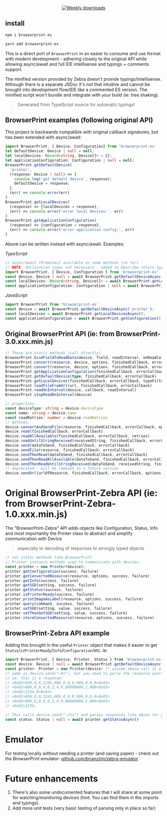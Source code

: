<div align="center">
 <a href="https://www.npmjs.com/package/browserprint-es">
  <img alt="Weekly downloads" src="https://badgen.net/npm/dw/browserprint-es?color=blue" />
 </a>
</div>

## install
```bash
npm i browserprint-es
```
```bash
yarn add browserprint-es
```

This is a direct port of `BrowserPrint` in an easier to consume and use format with modern development - adhering closely to the original API while allowing async/await and full IDE intellisense and typings + comments support.

The minified version provided by Zebra doesn't provide typings/intellisense. Although there is a separate JSDoc it's not that intuitive and cannot be brought into development flow/IDE like a commented ES version. The minified script won't bundle and integrate with your build (ie: tree shaking).

> Generated from TypeScript source for automatic typings!

## BrowserPrint examples (following original API)
This project is backwards compatible with original callback signatures, but has been extended with async/await:
```typescript
import BrowserPrint, { Device, Configuration} from 'browserprint-es'
let defaultDevice: Device | null = null;
let localDevices: Record<string, Device[]> = {};
let applicationConfiguration: Configuration | null = null;
BrowserPrint.getDefaultDevice(
  'printer',
  (response: Device | null) => {
    console.log('got default device', response);
    defaultDevice = response;
  },
  (err) => console.error(err)
)
BrowserPrint.getLocalDevices(
  (response) => {localDevices = response},
  (err) => console.error('error local devices:', err)
)
BrowserPrint.getApplicationConfiguration(
  (response) => {configuration = response},
  (err) => console.error('error application config:', err)
)
```

Above can be written instead with async/await.  Examples:

*TypeScript*
```typescript
// async/await (Promises) available on some methods (so far)
// NOTE: declaration types not necessary - added to describe return types
import BrowserPrint, { Device, Configuration } from 'browserprint-es'
const device: Device | null = await BrowserPrint.getDefaultDeviceAsync('printer');
const localDevices: Record<string, Device[]> = await BrowserPrint.getLocalDevicesAsync();
const applicationConfiguration: Configuration | null = await BrowserPrint.getConfiguration();
```
*JavaScript*
```typescript
import BrowserPrint from 'browserprint-es'
const device = await BrowserPrint.getDefaultDeviceAsync('printer');
const localDevices = await BrowserPrint.getLocalDevicesAsync();
const applicationConfiguration = await BrowserPrint.getConfiguration();
```

## Original BrowserPrint API (ie: from BrowserPrint-3.0.xxx.min.js)
```typescript
// These are static methods (call directly)
BrowserPrint.bindFieldToReadData(device, field, readInterval, onReadCallback)
BrowserPrint.convert(resource, device, options, finishedCallback, errorCallback)
BrowserPrint.convert(resource, device, options, finishedCallback, errorCallback)
BrowserPrint.getApplicationConfiguration(finishedCallback, errorCallback)
BrowserPrint.getDefaultDevice(type, finishedCallback, errorCallback)
BrowserPrint.getLocalDevices(finishedCallback, errorCallback, typeFilter)
BrowserPrint.loadFileFromUrl(url, finishedCallback, errorCallback)
BrowserPrint.readOnInterval(device, callback, readInterval)
BrowserPrint.stopReadOnInterval(device)

// properties:
const deviceType: string = device.deviceType
const name: string = device.name
const readRetries: number = device.readRetries
// methods:
device.convertAndSendFile(resource, finishedCallback, errorCallback, options)
device.read(finishedCallback, errorCallback)
device.readAllAvailable(finishedCallback, errorCallback, retries)
device.readUntilStringReceived(receivedString, finishedCallback, errorCallback, retries)
device.send(dataToSend, finishedCallback, errorCallback)
device.sendFile(resource, finishedCallback, errorCallback)
device.sendThenRead(dataToSend, finishedCallback, errorCallback)
device.sendThenReadAllAvailable(dataToSend, finishedCallback, errorCallback, retries)
device.sendThenReadUntilStringReceived(dataToSend, receivedString, finishedCallback, errorCallback, retries)
// deprecated - will be removed in a future version
device.sendUrl(urlOfResource, finishedCallback, errorCallback, options)
```

# Original BrowserPrint-Zebra API (ie: from BrowserPrint-Zebra-1.0.xxx.min.js)
The "BrowserPrint-Zebra" API adds objects like Configuration, Status, Info and most importantly the Printer class to abstract and simplify communication with Device
> especially to decoding of responses to strongly typed objects
```javascript
// not static methods like BrowserPrint
// Printer instance methods used to communicate with devices.
const printer = new Printer(device);
printer.getConfiguration(success, failure) 
printer.getConvertedResource(resource, options, success, failure)
printer.getInfo(success, failure)
printer.getSGD(setting, success, failure)
printer.getStatus(success, failure)
printer.isPrinterReady(success, failure)
printer.printImageAsLabel(resource, options, success, failure)
printer.query(command, success, failure)
printer.setSGD(setting, value, success, failure)
printer.setThenGetSGD(setting, value, success, failure)
printer.storeConvertedResource(resource, options, success, failure)
```

## BrowserPrint-Zebra API example
Adding this brought in the useful `Printer` object that makes it easier to get `Status`/`isPrinterReady`/`Info`/`Configuration`/etc.
ie:
```typescript
import BrowserPrint, { Device, Printer, Status } from 'browserprint-es'
const device: Device | null = await BrowserPrint.getDefaultDeviceAsync();
const printer: Printer = new Printer(device! /* assume above call is a valid printer */);
// same as device.send("~hs"), but you need to parse the response yourself
// ie: this is a response:
// <0x02>030,0,0,1245,000,0,0,0,000,0,0,0<0x03>
// <0x02>000,0,0,0,0,2,4,0,00000000,1,000<0x03>
// <0x02>1234,0<0x03>
// <0x02>030,0,0,1245,000,0,0,0,000,0,0,0<0x03>
// <0x02>000,0,0,0,0,2,4,0,00000000,1,000<0x03>
// <0x02>1234,

// This calls device.send("~/hs") and parses responses like above for you and even ensures entire response is ready before returning in some cases:
const status: Status | null = await printer.getStatusAsync()
```

# Emulator
For testing locally without needing a printer (and saving paper) - check out the BrowserPrint emulator:
[github.com/brianzinn/zebra-emulator](https://github.com/brianzinn/zebra-emulator)

# Future enhancements
1. There's also some undocumented features that I will share at some point for watching/monitoring devices (hint: You can find them in the imports and typings).
2. Add more unit tests (very basic testing of parsing only in place so far)

